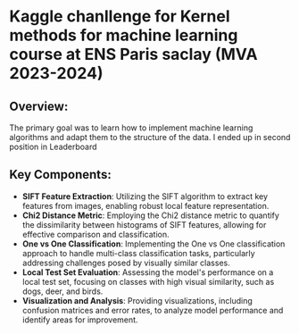 
# Kaggle chanllenge for Kernel methods for machine learning course at ENS Paris saclay (MVA 2023-2024)

## Overview:
The primary goal was to learn how to implement machine learning algorithms and adapt them to the structure of the data. I ended up in second position in Leaderboard

## Key Components:
- **SIFT Feature Extraction**: Utilizing the SIFT algorithm to extract key features from images, enabling robust local feature representation.
- **Chi2 Distance Metric**: Employing the Chi2 distance metric to quantify the dissimilarity between histograms of SIFT features, allowing for effective comparison and classification.
- **One vs One Classification**: Implementing the One vs One classification approach to handle multi-class classification tasks, particularly addressing challenges posed by visually similar classes.
- **Local Test Set Evaluation**: Assessing the model's performance on a local test set, focusing on classes with high visual similarity, such as dogs, deer, and birds.
- **Visualization and Analysis**: Providing visualizations, including confusion matrices and error rates, to analyze model performance and identify areas for improvement.

